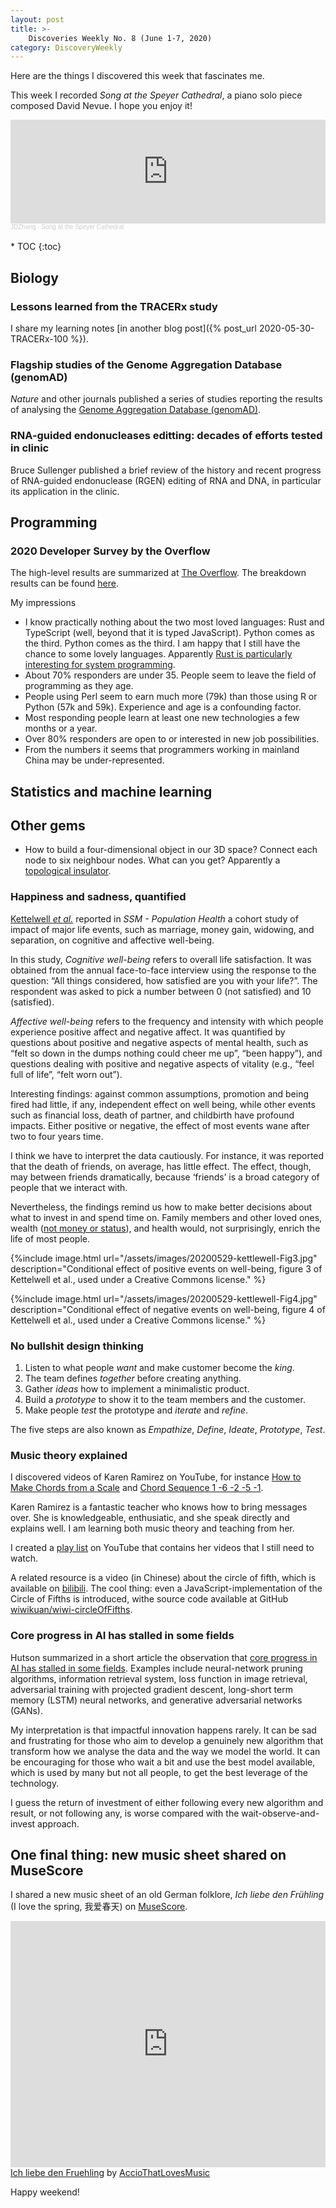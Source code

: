 ```yaml
---
layout: post
title: >-
    Discoveries Weekly No. 8 (June 1-7, 2020)
category: DiscoveryWeekly
---
```


Here are the things I discovered this week that fascinates me.

This week I recorded *Song at the Speyer Cathedral*, a piano solo piece composed David Nevue. I hope you enjoy it!

<iframe width="100%" height="166" scrolling="no" frameborder="no" allow="autoplay" src="https://w.soundcloud.com/player/?url=https%3A//api.soundcloud.com/tracks/831809386&color=%23ff5500&auto_play=false&hide_related=false&show_comments=true&show_user=true&show_reposts=false&show_teaser=true"></iframe><div style="font-size: 10px; color: #cccccc;line-break: anywhere;word-break: normal;overflow: hidden;white-space: nowrap;text-overflow: ellipsis; font-family: Interstate,Lucida Grande,Lucida Sans Unicode,Lucida Sans,Garuda,Verdana,Tahoma,sans-serif;font-weight: 100;"><a href="https://soundcloud.com/jdzhang" title="JDZhang" target="_blank" style="color: #cccccc; text-decoration: none;">JDZhang</a> · <a href="https://soundcloud.com/jdzhang/song-at-the-speyer-cathedral" title="Song at the Speyer Cathedral" target="_blank" style="color: #cccccc; text-decoration: none;">Song at the Speyer Cathedral</a></div>

<br/>
* TOC
{:toc}

## Biology

### Lessons learned from the TRACERx study

I share my learning notes [in another blog post]({% post_url
2020-05-30-TRACERx-100 %}).

### Flagship studies of the Genome Aggregation Database (genomAD)

*Nature* and other journals published a series of studies reporting the results
of analysing the [Genome Aggregation Database (genomAD)](https://www.nature.com/immersive/d42859-020-00002-x/index.html).

### RNA-guided endonucleases editting: decades of efforts tested in clinic

Bruce Sullenger published a brief review of the history and recent progress of
RNA-guided endonuclease (RGEN) editing of RNA and DNA, in particular its
application in the clinic.

## Programming

### 2020 Developer Survey by the Overflow

The high-level results are summarized at [The
Overflow](https://stackoverflow.blog/2020/05/27/2020-stack-overflow-developer-survey-results).
The breakdown results can be found
[here](https://insights.stackoverflow.com/survey/2020).

My impressions

* I know practically nothing about the two most loved languages: Rust and
  TypeScript (well, beyond that it is typed JavaScript). Python comes as the
  third. Python comes as the third.   I am happy that I still have the chance to
  some lovely languages. Apparently [Rust is particularly interesting for system
  programming](https://stackoverflow.blog/2020/01/20/what-is-rust-and-why-is-it-so-popular/).
* About 70% responders are under 35. People seem to leave the field of
    programming as they age.
* People using Perl seem to earn much more (79k) than those using R or Python
    (57k and 59k). Experience and age is a confounding factor.
* Most responding people learn at least one new technologies a few months or a
  year.
* Over 80% responders are open to or interested in new job possibilities.
* From the numbers it seems that programmers working in mainland China may be
    under-represented.
 
## Statistics and machine learning

## Other gems

* How to build a four-dimensional object in our 3D space? Connect each node to
    six neighbour nodes. What can you get? Apparently a [topological
    insulator](https://physicsworld.com/a/topological-insulators-enter-the-fourth-dimension).

### Happiness and sadness, quantified

[Kettelwell *et
al.*](https://www.sciencedirect.com/science/article/pii/S2352827319302204)
reported in *SSM - Population Health* a cohort study of impact of major life
events, such as marriage, money gain, widowing, and separation, on cognitive and
affective well-being.

In this study, *Cognitive well-being* refers to overall life satisfaction. It
was obtained from the annual face-to-face interview using the response to the
question: &ldquo;All things considered, how satisfied are you with your
life?&rdquo;. The respondent was asked to pick a number between 0 (not
satisfied) and 10 (satisfied).

*Affective well-being* refers to the frequency and intensity with which people
experience positive affect and negative affect. It was quantified by questions
about positive and negative aspects of mental health, such as &ldquo;felt so
down in the dumps nothing could cheer me up&rdquo;, &ldquo;been happy&rdquo;),
and questions dealing with positive and negative aspects of vitality (e.g.,
&ldquo;feel full of life&rdquo;, &ldquo;felt worn out&rdquo;).

Interesting findings: against common assumptions,
promotion and being fired had little, if any, independent effect on well being,
while other events such as financial loss, death of partner, and childbirth have
profound impacts. Either positive or negative, the effect of most events wane
after two to four years time.

I think we have to interpret the data cautiously. For instance, it was reported
that the death of friends, on average, has little effect. The effect, though,
may between friends dramatically, because &lsquo;friends&rsquo; is a broad
category of people that we interact with.

Nevertheless, the findings remind us how to make better decisions about what to
invest in and spend time on. Family members and other loved ones, wealth ([not
money or status](https://nav.al/rich)), and health would, not surprisingly,
enrich the life of most people.

{%include image.html
url="/assets/images/20200529-kettlewell-Fig3.jpg"
description="Conditional effect of positive events on well-being, figure 3 of
Kettelwell et al., used under a Creative Commons license."
%}

{%include image.html
url="/assets/images/20200529-kettlewell-Fig4.jpg"
description="Conditional effect of negative events on well-being, figure 4 of
Kettelwell et al., used under a Creative Commons license."
%}

### No bullshit design thinking

1. Listen to what people *want* and make customer become the *king*.
1. The team defines *together* before creating anything.
1. Gather *ideas* how to implement a minimalistic product.
1. Build a *prototype* to show it to the team members and the customer.
1. Make people *test* the prototype and *iterate* and *refine*.

The five steps are also known as *Empathize*, *Define*, *Ideate*, *Prototype*,
*Test*.

### Music theory explained

I discovered videos of Karen Ramirez on YouTube, for instance [How to Make Chords from a Scale](https://www.youtube.com/watch?v=rt6zDOFNAdY) and [Chord Sequence 1 -6 -2 -5 -1](https://www.youtube.com/watch?v=tdCZwxpPEZg). 

Karen Ramirez is a fantastic teacher who knows how to bring messages over. She is knowledgeable, enthusiatic, and she speak directly and explains well. I am learning both music theory and teaching from her.

I created a [play list](https://www.youtube.com/playlist?list=PLzx9Jk87ZvDJxq3hxZ-Ju19n7oBxFmVyW) on YouTube that contains her videos that I still need to watch.

A related resource is a video (in Chinese) about the circle of fifth, which is available on [bilibili](https://www.bilibili.com/s/video/BV1Hb411j7aX). The cool thing: even a JavaScript-implementation of the Circle of Fifths is introduced, withe source code available at GitHub [wiwikuan/wiwi-circleOfFifths](https://github.com/wiwikuan/wiwi-circleOfFifths).

### Core progress in AI has stalled in some fields

Hutson summarized in a short article the observation that [core progress in AI
has stalled in some fields](https://www.nature.com/articles/s43018-020-0066-y).
Examples include neural-network pruning algorithms, information retrieval
system, loss function in image retrieval, adversarial training with projected
gradient descent, long-short term memory (LSTM) neural networks, and generative
adversarial networks (GANs).

My interpretation is that impactful innovation happens rarely. It can be sad and
frustrating for those who aim to develop a genuinely new algorithm that
transform how we analyse the data and the way we model the world. It can be
encouraging for those who wait a bit and use the best model available, which is
used by many but not all people, to get the best leverage of the technology.

I guess the return of investment of either following every new algorithm and
result, or not following any, is worse compared with the wait-observe-and-invest
approach.

## One final thing: new music sheet shared on MuseScore

I shared a new music sheet of an old German folklore, *Ich liebe den Frühling*
(I love the spring, 我爱春天) on
[MuseScore](https://musescore.com/user/32500761/scores/6165050).

<iframe width="100%" height="394"
src="https://musescore.com/user/32500761/scores/6165050/embed" frameborder="0"
allowfullscreen allow="autoplay; fullscreen"></iframe> <span><a
href="https://musescore.com/user/32500761/scores/6165050/s/Pgx9BJ"
target="_blank">Ich liebe den Fruehling</a> by <a
href="https://musescore.com/user/32500761">AccioThatLovesMusic</a></span>

Happy weekend!
